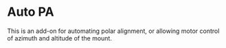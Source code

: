# Auto PA

This is an add-on for automating polar alignment, or allowing motor control of azimuth and altitude of the mount.

